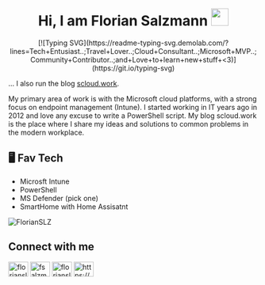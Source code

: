 <h1 align="center"><b>Hi, I am Florian Salzmann </b><img src="https://media.giphy.com/media/hvRJCLFzcasrR4ia7z/giphy.gif" width="35"></h1>

<p align="center">
  [![Typing SVG](https://readme-typing-svg.demolab.com/?lines=Tech+Entusiast..;Travel+Lover..;Cloud+Consultant..;Microsoft+MVP..;Community+Contributor..;and+Love+to+learn+new+stuff+<3)](https://git.io/typing-svg)
</p>

... I also run the blog [scloud.work](https://scloud.work/en).

My primary area of work is with the Microsoft cloud platforms, with a strong focus on endpoint management (Intune). I started working in IT years ago in 2012 and love any excuse to write a PowerShell script. My blog scloud.work is the place where I share my ideas and solutions to common problems in the modern workplace.

## 🖥️ Fav Tech

- Microsft Intune
- PowerShell
- MS Defender (pick one) 
- SmartHome with Home Assisatnt

<p>
<img src="https://github-readme-stats.vercel.app/api/top-langs?username=FlorianSLZ&show_icons=true&theme=dark&locale=en&layout=compact" alt="FlorianSLZ" />
</p>

## Connect with me
<p align="left">
<a href="https://twitter.com/florianslz" target="blank"><img align="center" src="https://raw.githubusercontent.com/rahuldkjain/github-profile-readme-generator/master/src/images/icons/Social/twitter.svg" alt="florianslz" height="30" width="40" /></a>
<a href="https://linkedin.com/in/fsalzmann" target="blank"><img align="center" src="https://raw.githubusercontent.com/rahuldkjain/github-profile-readme-generator/master/src/images/icons/Social/linked-in-alt.svg" alt="fsalzmann" height="30" width="40" /></a>
<a href="https://instagram.com/florianslz_" target="blank"><img align="center" src="https://raw.githubusercontent.com/rahuldkjain/github-profile-readme-generator/master/src/images/icons/Social/instagram.svg" alt="florianslz_" height="30" width="40" /></a>
<a href="/https://scloud.work/en" target="blank"><img align="center" src="https://raw.githubusercontent.com/rahuldkjain/github-profile-readme-generator/master/src/images/icons/Social/rss.svg" alt="https://scloud.work/en" height="30" width="40" /></a>
</p>
